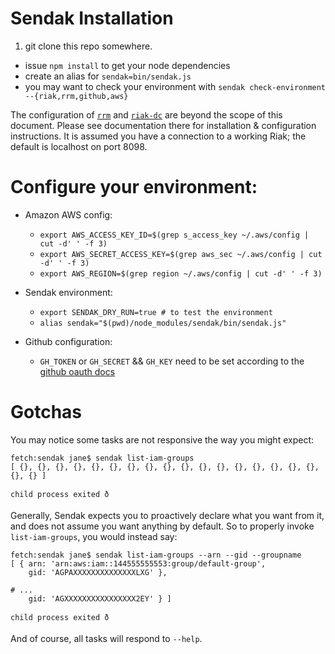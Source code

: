 Sendak Installation
===

1. git clone this repo somewhere.
* issue `npm install` to get your node dependencies
* create an alias for `sendak=bin/sendak.js`
* you may want to check your environment with `sendak check-environment --{riak,rrm,github,aws}`

The configuration of [`rrm`](https://github.com/janearc/rrm) and
[`riak-dc`](https://github.com/janearc/riak-dc) are beyond the scope of
this document. Please see documentation there for installation & configuration
instructions. It is assumed you have a connection to a working Riak; the
default is localhost on port 8098.

Configure your environment:
===

* Amazon AWS config:
  - `export AWS_ACCESS_KEY_ID=$(grep s_access_key ~/.aws/config | cut -d' ' -f 3)`
  - `export AWS_SECRET_ACCESS_KEY=$(grep aws_sec ~/.aws/config | cut -d' ' -f 3)`
  - `export AWS_REGION=$(grep region ~/.aws/config | cut -d' ' -f 3)`

* Sendak environment:
  - `export SENDAK_DRY_RUN=true # to test the environment`
  - `alias sendak="$(pwd)/node_modules/sendak/bin/sendak.js"`

* Github configuration:
	- `GH_TOKEN` or `GH_SECRET` && `GH_KEY` need to be set according to the [github oauth docs](https://developer.github.com/v3/oauth/)

Gotchas
===

You may notice some tasks are not responsive the way you might expect:
```
fetch:sendak jane$ sendak list-iam-groups
[ {}, {}, {}, {}, {}, {}, {}, {}, {}, {}, {}, {}, {}, {}, {}, {}, {}, {}, {} ]

child process exited ð
```
Generally, Sendak expects you to proactively declare what you want from it, and
does not assume you want anything by default. So to properly invoke `list-iam-groups`,
you would instead say:

```
fetch:sendak jane$ sendak list-iam-groups --arn --gid --groupname
[ { arn: 'arn:aws:iam::144555555553:group/default-group',
    gid: 'AGPAXXXXXXXXXXXXXXLXG' },

# ...
    gid: 'AGXXXXXXXXXXXXXXXX2EY' } ]

child process exited ð
```
And of course, all tasks will respond to `--help`.
